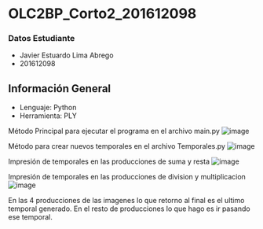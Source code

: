 # OLC2BP_Corto2_201612098
### Datos Estudiante
- Javier Estuardo Lima Abrego
- 201612098

## Información General
- Lenguaje: Python
- Herramienta: PLY

Método Principal para ejecutar el programa en el archivo main.py
![image](https://user-images.githubusercontent.com/66536660/109372816-3756b900-7871-11eb-8e20-1ebf43b2ee2e.png)

Método para crear nuevos temporales en el archivo Temporales.py
![image](https://user-images.githubusercontent.com/66536660/109372920-bd72ff80-7871-11eb-837c-649c159c9047.png)

Impresión de temporales en las producciones de suma y resta
![image](https://user-images.githubusercontent.com/66536660/109373316-b3520080-7873-11eb-9f57-f2a838e46950.png)

Impresión de temporales en las producciones de division y multiplicacion
![image](https://user-images.githubusercontent.com/66536660/109373369-f1e7bb00-7873-11eb-98b0-a39758833146.png)

En las 4 producciones de las imagenes lo que retorno al final es el ultimo temporal generado.
En el resto de producciones lo que hago es ir pasando ese temporal.
